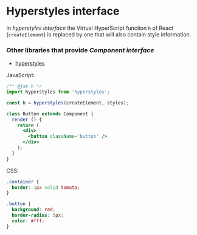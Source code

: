 # Hyperstyles interface

In *hyperstyles interface* the Virtual HyperScript function `h` of React (`createElement`) is
replaced by one that will also contain style information.

### Other libraries that provide *Component interface*

  - [hyperstyles][lib-hyperstyles]

[lib-hyperstyles]: https://github.com/colingourlay/hyperstyles

JavaScript:

```jsx
/** @jsx h */
import hyperstyles from 'hyperstyles';

const h = hyperstyles(createElement, styles);

class Button extends Component {
  render () {
    return (
      <div>
        <button className='button' />
      </div>
    );
  }
}
```

CSS:

```css
.container {
  border: 1px solid tomato;
}

.button {
  background: red;
  border-radius: 5px;
  color: #fff;
}
```